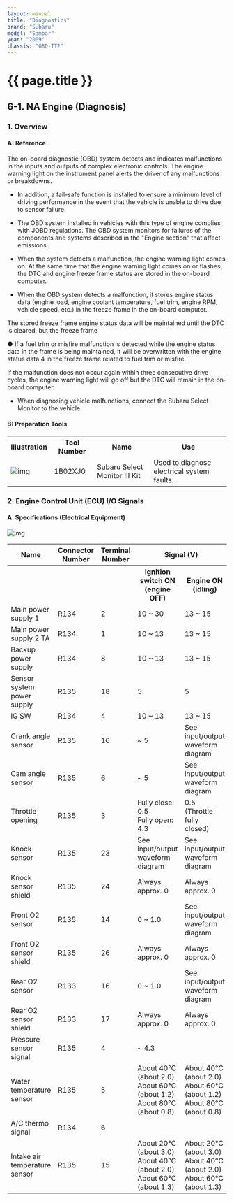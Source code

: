 ```yaml
---
layout: manual
title: "Diagnostics"
brand: "Subaru"
model: "Sambar"
year: "2009"
chassis: "GBD-TT2"
---
```


# {{ page.title }}
## 6-1. NA Engine (Diagnosis)
### 1. Overview
#### A: Reference
The on-board diagnostic (OBD) system detects and indicates malfunctions in the inputs and outputs of complex electronic controls. The engine warning light on the instrument panel alerts the driver of any malfunctions or breakdowns.
- In addition, a fail-safe function is installed to ensure a minimum level of driving performance in the event that the vehicle is unable to drive due to sensor failure.
- The OBD system installed in vehicles with this type of engine complies with JOBD regulations. The OBD system monitors for failures of the components and systems described in the "Engine section" that affect emissions.

- When the system detects a malfunction, the engine warning light comes on. At the same time that the engine warning light comes on or flashes, the DTC and engine freeze frame status are stored in the on-board computer.
- When the OBD system detects a malfunction, it stores engine status data (engine load, engine coolant temperature, fuel trim, engine RPM, vehicle speed, etc.) in the freeze frame in the on-board computer.

The stored freeze frame engine status data will be maintained until the DTC is cleared, but the freeze frame

● If a fuel trim or misfire malfunction is detected while the engine status data in the frame is being maintained, it will be overwritten with the engine status data 4 in the freeze frame related to fuel trim or misfire.

If the malfunction does not occur again within three consecutive drive cycles, the engine warning light will go off but the DTC will remain in the on-board computer.
- When diagnosing vehicle malfunctions, connect the Subaru Select Monitor to the vehicle.

#### B: Preparation Tools

<table>
  <tr>
    <th>Illustration</th>
    <th>Tool Number</th>
    <th>Name</th>
    <th>Use</th>
  </tr>
  <tr>
    <td><img src="/assets/images/6-1-1.PNG" alt="img"></td>
    <td>1B02XJ0</td>
    <td>Subaru Select Monitor III Kit</td>
    <td>Used to diagnose electrical system faults.</td>
  </tr>
</table>

### 2. Engine Control Unit (ECU) I/O Signals
#### A. Specifications (Electrical Equipment)
![img](/assets/images/6-1-2.PNG)


<table>
  <tr>
    <th>Name</th>
    <th>Connector Number</th>
    <th>Terminal Number</th>
    <th colspan="2">Signal (V)</th>
    <th>Reference</th>
  </tr>
    <tr>
    <th></th>
    <th></th>
    <th></th>
    <th>Ignition switch ON (engine OFF)</th>
    <th>Engine ON (idling)</th>
    <th></th>
  </tr>
  <tr>
    <td>Main power supply 1</td>
    <td>R134</td>
    <td>2</td>
    <td>10 ~ 30</td>
    <td>13 ~ 15</td>
    <td></td>
  </tr>
  <tr>
    <td>Main power supply 2 TA</td>
    <td>R134</td>
    <td>1</td>
    <td>10 ~ 13</td>
    <td>13 ~ 15</td>
    <td></td>
  </tr>
    <tr>
    <td>Backup power supply</td>
    <td>R134</td>
    <td>8</td>
    <td>10 ~ 13</td>
    <td>13 ~ 15</td>
    <td></td>
  </tr>
    <tr>
    <td>Sensor system power supply</td>
    <td>R135</td>
    <td>18</td>
    <td>5</td>
    <td>5</td>
    <td></td>
  </tr>
    <tr>
    <td>IG SW</td>
    <td>R134</td>
    <td>4</td>
    <td>10 ~ 13</td>
    <td>13 ~ 15</td>
    <td></td>
  </tr>
    <tr>
    <td>Crank angle sensor</td>
    <td>R135</td>
    <td>16</td>
    <td>~ 5</td>
    <td>See input/output waveform diagram</td>
    <td></td>
  </tr>
    <tr>
    <td>Cam angle sensor</td>
    <td>R135</td>
    <td>6</td>
    <td>~ 5</td>
    <td>See input/output waveform diagram</td>
    <td></td>
  </tr>
    <tr>
    <td>Throttle opening</td>
    <td>R135</td>
    <td>3</td>
    <td>Fully close: 0.5 <br>
        Fully open: 4.3</td>
    <td>0.5 <br>
        (Throttle fully closed)</td>
    <td>See also characteristic graph</td>
  </tr>
    <tr>
    <td>Knock sensor</td>
    <td>R135</td>
    <td>23</td>
    <td>See input/output waveform diagram</td>
    <td>See input/output waveform diagram</td>
    <td></td>
  </tr>
    <tr>
    <td>Knock sensor shield</td>
    <td>R135</td>
    <td>24</td>
    <td>Always approx. 0</td>
    <td>Always approx. 0</td>
    <td></td>
  </tr>
    <tr>
    <td>Front O2 sensor</td>
    <td>R135</td>
    <td>14</td>
    <td>0 ~ 1.0</td>
    <td>See input/output waveform diagram</td>
    <td></td>
  </tr>
    <tr>
    <td>Front O2 sensor shield</td>
    <td>R135</td>
    <td>26</td>
    <td>Always approx. 0</td>
    <td>Always approx. 0</td>
    <td></td>
  </tr>
    <tr>
    <td>Rear O2 sensor</td>
    <td>R133</td>
    <td>16</td>
    <td>0 ~ 1.0</td>
    <td>See input/output waveform diagram</td>
    <td></td>
  </tr>
      <tr>
    <td>Rear O2 sensor shield</td>
    <td>R133</td>
    <td>17</td>
    <td>Always approx. 0</td>
    <td>Always approx. 0</td>
    <td></td>
  </tr>
    <tr>
    <td>Pressure sensor signal</td>
    <td>R135</td>
    <td>4</td>
    <td>~ 4.3</td>
    <td></td>
    <td>See also characteristic graph</td>
  </tr>
    <tr>
    <td>Water temperature sensor</td>
    <td>R135</td>
    <td>5</td>
    <td>About 40°C (about 2.0)<br>
        About 60°C (about 1.2)<br>
        About 80°C (about 0.8)</td>
    <td>About 40°C (about 2.0)<br>
        About 60°C (about 1.2)<br>
        About 80°C (about 0.8)</td>
    <td>See also characteristic graph</td>
  </tr>
    <tr>
    <td>A/C thermo signal</td>
    <td>R134</td>
    <td>6</td>
    <td></td>
    <td></td>
    <td></td>
  </tr>
    <tr>
    <td>Intake air temperature sensor</td>
    <td>R135</td>
    <td>15</td>
    <td>About 20°C (about 3.0)<br>
        About 40°C (about 2.0)<br>
        About 60°C (about 1.3)</td>
    <td>About 20°C (about 3.0)<br>
        About 40°C (about 2.0)<br>
        About 60°C (about 1.3)</td>
    <td>See also characteristic graph</td>
  </tr>
</table>



